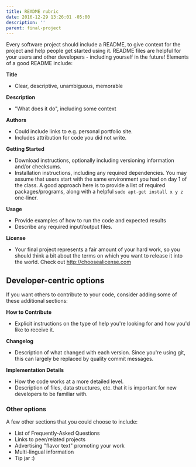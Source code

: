```yaml
---
title: README rubric
date: 2016-12-29 13:26:01 -05:00
description: ''
parent: final-project
---
```


Every software project should include a README, to give context for the
project and help people get started using it. README files are helpful for
your users and other developers - including yourself in the future! Elements
of a good README include:

**Title**

* Clear, descriptive, unambiguous, memorable

**Description**

* "What does it do", including some context

**Authors**

* Could include links to e.g. personal portfolio site.
* Includes attribution for code you did not write.

**Getting Started**

* Download instructions, optionally including versioning information and/or checksums.
* Installation instructions, including any required dependencies. You may assume that users start with the same environment you had on day 1 of the class. A good approach here is to provide a list of required packages/programs, along with a helpful `sudo apt-get install x y z` one-liner.

**Usage**

* Provide examples of how to run the code and expected results
* Describe any required input/output files.

**License**

* Your final project represents a fair amount of your hard work, so you should think a bit about the terms on which you want to release it into the world. Check out <http://choosealicense.com>


## Developer-centric options

If you want others to contribute to your code, consider adding some of these
additional sections:

**How to Contribute**

* Explicit instructions on the type of help you're looking for and how you'd like to receive it.

**Changelog**

* Description of what changed with each version. Since you're using git, this can largely be replaced by quality commit messages.

**Implementation Details**

* How the code works at a more detailed level.
* Description of files, data structures, etc. that it is important for new developers to be familiar with.


### Other options

A few other sections that you could choose to include:

* List of Frequently-Asked Questions
* Links to peer/related projects
* Advertising "flavor text" promoting your work
* Multi-lingual information
* Tip jar :)
